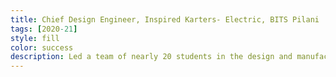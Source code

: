 ```yaml
---
title: Chief Design Engineer, Inspired Karters- Electric, BITS Pilani
tags: [2020-21]
style: fill
color: success
description: Led a team of nearly 20 students in the design and manufacturing of our team’s first Formula Student Electric Vehicle, managing the project from concept to completion. I coordinated efforts across various subsystems, ensuring smooth communication between design, engineering, and production teams, while overseeing task allocation, timelines, and troubleshooting to maintain quality and meet deadlines. Developed for a national-level competition featuring top teams from across India, our vehicle showcased strong teamwork, problem-solving, and innovation, earning us 2nd place despite this being our first attempt at building an electric vehicle.
---
```

